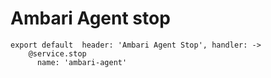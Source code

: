 
# Ambari Agent stop

    export default  header: 'Ambari Agent Stop', handler: ->
        @service.stop
          name: 'ambari-agent'
